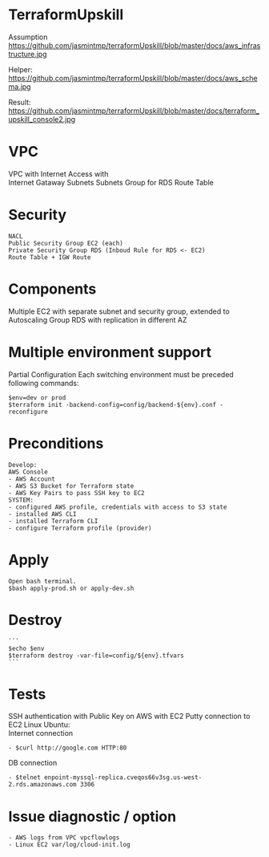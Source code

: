 # TerraformUpskill
Assumption </br>
https://github.com/jasmintmp/terraformUpskill/blob/master/docs/aws_infrastructure.jpg

Helper:</br>
https://github.com/jasmintmp/terraformUpskill/blob/master/docs/aws_schema.jpg

Result:</br>
https://github.com/jasmintmp/terraformUpskill/blob/master/docs/terraform_upskill_console2.jpg


# VPC 
VPC with Internet Access with  
  Internet Gataway
  Subnets
  Subnets Group for RDS
  Route Table
  
# Security  
	NACL
	Public Security Group EC2 (each)
	Private Security Group RDS (Inboud Rule for RDS <- EC2)
	Route Table + IGW Route
	
# Components
  Multiple EC2 with separate subnet and security group, extended to Autoscaling Group
  RDS with replication in different AZ

# Multiple environment support
  Partial Configuration
  Each switching environment must be preceded following commands:
  ```
  $env=dev or prod
  $terraform init -backend-config=config/backend-${env}.conf -reconfigure
  ```
# Preconditions
	Develop:
	AWS Console
	- AWS Account
	- AWS S3 Bucket for Terraform state
	- AWS Key Pairs to pass SSH key to EC2 
	SYSTEM: 
	- configured AWS profile, credentials with access to S3 state
	- installed AWS CLI
	- installed Terraform CLI
	- configure Terraform profile (provider)
	
# Apply
	Open bash terminal.
	$bash apply-prod.sh or apply-dev.sh
	
# Destroy	
	```
	$echo $env
	$terraform destroy -var-file=config/${env}.tfvars
	```	
# Tests
  SSH authentication with Public Key on AWS with EC2
  Putty connection to EC2 Linux Ubuntu:  
  Internet connection
  ```
 - $curl http://google.com HTTP:80
  ```
  DB connection
  ```
 - $telnet enpoint-myssql-replica.cveqos66v3sg.us-west-2.rds.amazonaws.com 3306
  ```
# Issue diagnostic / option    
    - AWS logs from VPC vpcflowlogs
    - Linux EC2 var/log/cloud-init.log
